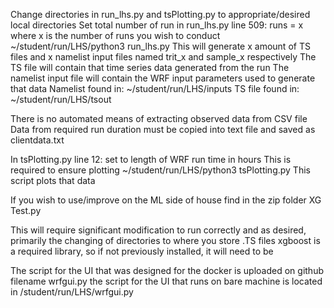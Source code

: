 Change directories in run_lhs.py and tsPlotting.py to appropriate/desired local directories
Set total number of run in run_lhs.py
line 509: runs = x where x is the number of runs you wish to conduct
~/student/run/LHS/python3 run_lhs.py
This will generate x amount of TS files and x namelist input files named trit_x and sample_x respectively 
The TS file will contain that time series data generated from the run
The namelist input file will contain the WRF input parameters used to generate that data
Namelist found in: ~/student/run/LHS/inputs
TS file found in: ~/student/run/LHS/tsout

There is no automated means of extracting observed data from CSV file
Data from required run duration must be copied into text file and saved as clientdata.txt

In tsPlotting.py line 12: set to length of WRF run time in hours
This is required to ensure plotting
~/student/run/LHS/python3 tsPlotting.py
This script plots that data 

If you wish to use/improve on the ML side of house
find in the zip folder XG Test.py

This will require significant modification to run correctly and as desired, primarily the changing of directories to where you store .TS files
xgboost is a required library, so if not previously installed, it will need to be

The script for the UI that was designed for the docker is uploaded on github filename wrfgui.py
the script for the UI that runs on bare machine is located in /student/run/LHS/wrfgui.py

